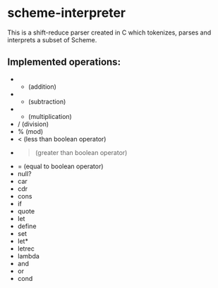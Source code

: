 # scheme-interpreter
This is a shift-reduce parser created in C which tokenizes, parses and interprets a subset of Scheme.

## Implemented operations:
* + (addition)
* - (subtraction)
* * (multiplication)
* / (division)
* % (mod)
* < (less than boolean operator)
* > (greater than boolean operator)
* = (equal to boolean operator)
* null?
* car
* cdr
* cons
* if
* quote
* let
* define
* set
* let*
* letrec 
* lambda
* and
* or
* cond


